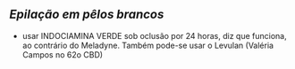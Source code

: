 ## ***Epilação em pêlos brancos***


- usar INDOCIAMINA VERDE sob oclusão por 24 horas, diz que funciona, ao contrário do Meladyne. Também pode-se usar o Levulan (Valéria Campos no 62o CBD)

